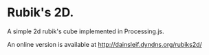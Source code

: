 # Rubik's 2D.
A simple 2d rubik's cube implemented in Processing.js.

An online version is available at http://dainsleif.dyndns.org/rubiks2d/
